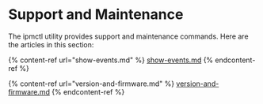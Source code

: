 # Support and Maintenance

The ipmctl utility provides support and maintenance commands.  Here are the articles in this section:

{% content-ref url="show-events.md" %}
[show-events.md](show-events.md)
{% endcontent-ref %}

{% content-ref url="version-and-firmware.md" %}
[version-and-firmware.md](version-and-firmware.md)
{% endcontent-ref %}

